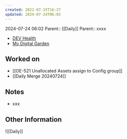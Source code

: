 ```yaml
---
created: 2022-07-15T16:27
updated: 2024-07-24T06:03
---
```

2024-07-24 06:02
Parent:: [[Daily]] 
Parent:: xxxx

- [DEV Health](https://health-configdev.mixtelematics.com/public/mapshow.htm?id=2001&mapid=1A35514B-E08F-4B7C-90B8-CD1774AE8CA3)
- [My Digital Garden](https://my-digital-garden-ten-inky.vercel.app/)

## Worked on

- [[OE-521 Unallocated Assets assign to Config group]]
- [[Daily Merge 20240724]]

## Notes

- xxx

## Other Information

![[Daily]]
